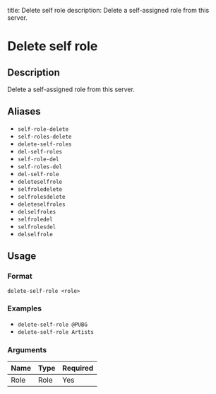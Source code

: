 title: Delete self role
description: Delete a self-assigned role from this server.

# Delete self role

## Description

Delete a self-assigned role from this server.

## Aliases

* `self-role-delete`
* `self-roles-delete`
* `delete-self-roles`
* `del-self-roles`
* `self-role-del`
* `self-roles-del`
* `del-self-role`
* `deleteselfrole`
* `selfroledelete`
* `selfrolesdelete`
* `deleteselfroles`
* `delselfroles`
* `selfroledel`
* `selfrolesdel`
* `delselfrole`

## Usage

### Format

`delete-self-role <role>`

### Examples

* `delete-self-role @PUBG`
* `delete-self-role Artists`

### Arguments

| Name | Type | Required |
|------|------|----------|
| Role | Role | Yes      |
